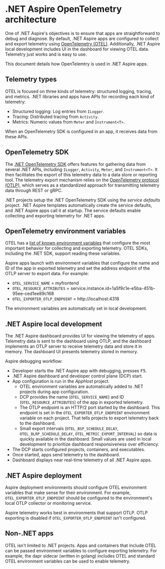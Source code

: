 # .NET Aspire OpenTelemetry architecture

One of .NET Aspire's objectives is to ensure that apps are straightforward to debug and diagnose. By default, .NET Aspire apps are configured to collect and export telemetry using [OpenTelemetry (OTEL)](https://opentelemetry.io/). Additionally, .NET Aspire local development includes UI in the dashboard for viewing OTEL data. Telemetry just works and is easy to use.

This document details how OpenTelemtry is used in .NET Aspire apps.

## Telemetry types

OTEL is focused on three kinds of telemetry: structured logging, tracing, and metrics. .NET libraries and apps have APIs for recording each kind of telemetry:

* Structured logging: Log entries from `ILogger`.
* Tracing: Distributed tracing from `Activity`.
* Metrics: Numeric values from `Meter` and `Instrument<T>`.

When an OpenTelemetry SDK is configured in an app, it receives data from these APIs.

## OpenTelemetry SDK

The [.NET OpenTelemetry SDK](https://github.com/open-telemetry/opentelemetry-dotnet) offers features for gathering data from several .NET APIs, including `ILogger`, `Activity`, `Meter`, and `Instrument<T>`. It then facilitates the export of this telemetry data to a data store or reporting tool. The telemetry export mechanism relies on the [OpenTelemetry protocol (OTLP)](https://opentelemetry.io/docs/specs/otel/protocol/), which serves as a standardized approach for transmitting telemetry data through REST or gRPC.

.NET projects setup the .NET OpenTelemetry SDK using the _service defaults_ project. .NET Aspire templates automatically create the service defaults, and .NET Aspire apps call it at startup. The service defaults enable collecting and exporting telemetry for .NET apps.

## OpenTelemetry environment variables

OTEL has a [list of known environment variables](https://opentelemetry.io/docs/specs/otel/configuration/sdk-environment-variables/) that configure the most important behavior for collecting and exporting telemetry. OTEL SDKs, including the .NET SDK, support reading these variables.

Aspire apps launch with environment variables that configure the name and ID of the app in exported telemetry and set the address endpoint of the OTLP server to export data. For example:

* `OTEL_SERVICE_NAME` = myfrontend
* `OTEL_RESOURCE_ATTRIBUTES` = service.instance.id=1a5f9c1e-e5ba-451b-95ee-ced1ee89c168
* `OTEL_EXPORTER_OTLP_ENDPOINT` = http://localhost:4318

The environment variables are automatically set in local development.

## .NET Aspire local development

The .NET Aspire dashboard provides UI for viewing the telemetry of apps. Telemetry data is sent to the dashboard using OTLP, and the dashboard implements an OTLP server to receive telemetry data and store it in memory. The dashboard UI presents telemetry stored in memory.

Aspire debugging workflow:

* Developer starts the .NET Aspire app with debugging, presses <kbd>F5</kbd>.
* .NET Aspire dashboard and developer control plane (DCP) start.
* App configuration is run in the _AppHost_ project.
  * OTEL environment variables are automatically added to .NET projects during app configuration.
  * DCP provides the name (`OTEL_SERVICE_NAME`) and ID (`OTEL_RESOURCE_ATTRIBUTES`) of the app in exported telemetry.
  * The OTLP endpoint is an HTTP/2 port started by the dashboard. This endpoint is set in the `OTEL_EXPORTER_OTLP_ENDPOINT` environment variable on each project. That tells projects to export telemetry back to the dashboard.
  * Small export intervals (`OTEL_BSP_SCHEDULE_DELAY`, `OTEL_BLRP_SCHEDULE_DELAY`, `OTEL_METRIC_EXPORT_INTERVAL`) so data is quickly available in the dashboard. Small values are used in local development to prioritize dashboard responsiveness over efficiency.
* The DCP starts configured projects, containers, and executables.
* Once started, apps send telemetry to the dashboard.
* Dashboard displays near real-time telemetry of all .NET Aspire apps.

## .NET Aspire deployment

Aspire deployment environments should configure OTEL environment variables that make sense for their environment. For example, `OTEL_EXPORTER_OTLP_ENDPOINT` should be configured to the environment's local OTLP collector or monitoring service.

Aspire telemetry works best in environments that support OTLP. OTLP exporting is disabled if `OTEL_EXPORTER_OTLP_ENDPOINT` isn't configured.

## Non-.NET apps

OTEL isn't limited to .NET projects. Apps and containers that include OTEL can be passed environment variables to configure exporting telemetry. For example, the dapr sidecar (written in golang) includes OTEL and standard OTEL environment variables can be used to enable telemetry.
